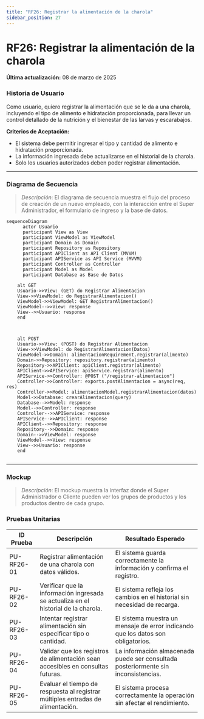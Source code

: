 ```yaml
---
title: "RF26: Registrar la alimentación de la charola"  
sidebar_position: 27
---
```


# RF26: Registrar la alimentación de la charola

**Última actualización:** 08 de marzo de 2025

### Historia de Usuario
Como usuario, quiero registrar la alimentación que se le da a una charola, incluyendo el tipo de alimento e hidratación proporcionada, para llevar un control detallado de la nutrición y el bienestar de las larvas y escarabajos.

  **Criterios de Aceptación:**
  - El sistema debe permitir ingresar el tipo y cantidad de alimento e hidratación proporcionada.
  - La información ingresada debe actualizarse en el historial de la charola.
  - Solo los usuarios autorizados deben poder registrar alimentación.


---

### Diagrama de Secuencia

> *Descripción*: El diagrama de secuencia muestra el flujo del proceso de creación de un nuevo empleado, con la interacción entre el Super Administrador, el formulario de ingreso y la base de datos.
```mermaid
sequenceDiagram  
      actor Usuario 
      participant View as View
      participant ViewModel as ViewModel
      participant Domain as Domain
      participant Repository as Repository
      participant APIClient as API Client (MVVM)
      participant APIService as API Service (MVVM)
      participant Controller as Controller
      participant Model as Model
      participant Database as Base de Datos

    alt GET
    Usuario->>View: (GET) do Registrar Alimentacion
    View->>ViewModel: do RegistrarAlimentacion()
    ViewModel->>ViewModel: GET RegistrarAlimentacion()
    ViewModel-->>View: response
    View-->>Usuario: response
    end

    

    alt POST
    Usuario->>View: (POST) do Registrar Alimentacion
    View->>ViewModel: do RegistrarAlimentacion(Datos)
    ViewModel->>Domain: alimentacionRequirement.registrar(alimento)
    Domain->>Repository: repository.registrar(alimento)
    Repository->>APIClient: apiClient.registrar(alimento)
    APIClient->>APIService: apiService.registrar(alimento)
    APIService->>Controller: @POST ("/registrar-alimentacion")
    Controller->>Controller: exports.postAlimentacion = async(req, res)
    Controller->>Model: alimentacionModel.registrarAlimentacion(datos)
    Model->>Database: crearAlimentacion(query)
    Database-->>Model: response
    Model-->>Controller: response
    Controller-->>APIService: response
    APIService-->>APIClient: response
    APIClient-->>Repository: response
    Repository-->>Domain: response
    Domain-->>ViewModel: response
    ViewModel-->>View: response
    View-->>Usuario: response
    end
    
```
---

### Mockup

> *Descripción*: El mockup muestra la interfaz donde el Super Administrador o Cliente pueden ver los grupos de productos y los productos dentro de cada grupo.



### Pruebas Unitarias 
| ID Prueba  | Descripción                                               | Resultado Esperado  |
|------------|-----------------------------------------------------------|---------------------|
| PU-RF26-01 | Registrar alimentación de una charola con datos válidos.  | El sistema guarda correctamente la información y confirma el registro. |
| PU-RF26-02 | Verificar que la información ingresada se actualiza en el historial de la charola. | El sistema refleja los cambios en el historial sin necesidad de recarga. |
| PU-RF26-03 | Intentar registrar alimentación sin especificar tipo o cantidad. | El sistema muestra un mensaje de error indicando que los datos son obligatorios. |
| PU-RF26-04 | Validar que los registros de alimentación sean accesibles en consultas futuras. | La información almacenada puede ser consultada posteriormente sin inconsistencias. |
| PU-RF26-05 | Evaluar el tiempo de respuesta al registrar múltiples entradas de alimentación. | El sistema procesa correctamente la operación sin afectar el rendimiento. |
